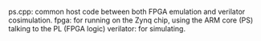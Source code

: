 ps.cpp: common host code between both FPGA emulation and verilator cosimulation.
fpga: for running on the Zynq chip, using the ARM core (PS) talking to the PL (FPGA logic)
verilator: for simulating.